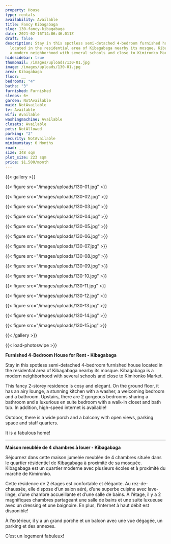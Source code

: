 ```yaml
---
property: House
type: rentals
availability: Available
title: Fancy Kibagabaga
slug: 130-fancy-kibagabaga
date: 2021-02-16T14:06:46.011Z
draft: false
description: Stay in this spotless semi-detached 4-bedroom furnished house
  located in the residential area of Kibagabaga nearby its mosque. Kibagabaga is
  a modern neighborhood with several schools and close to Kimironko Market.
hidesidebar: true
thumbnail: /images/uploads/130-01.jpg
image: /images/uploads/130-01.jpg
area: Kibagabaga
floor: __
bedrooms: "4"
baths: "3"
furnished: Furnished
sleeps: 6+
garden: NotAvailable
maid: NotAvailable
tv: Available
wifi: Available
washingmachine: Available
closets: Available
pets: NotAllowed
parking: "2"
security: NotAvailable
minimumstay: 6 Months
road: __
size: 348 sqm
plot_size: 223 sqm
price: $1,500/month
---
```

{{< gallery >}}

{{< figure src="/images/uploads/130-01.jpg" >}}

{{< figure src="/images/uploads/130-02.jpg" >}}

{{< figure src="/images/uploads/130-03.jpg" >}}

{{< figure src="/images/uploads/130-04.jpg" >}}

{{< figure src="/images/uploads/130-05.jpg" >}}

{{< figure src="/images/uploads/130-06.jpg" >}}

{{< figure src="/images/uploads/130-07.jpg" >}}

{{< figure src="/images/uploads/130-08.jpg" >}}

{{< figure src="/images/uploads/130-09.jpg" >}}

{{< figure src="/images/uploads/130-10.jpg" >}}

{{< figure src="/images/uploads/130-11.jpg" >}}

{{< figure src="/images/uploads/130-12.jpg" >}}

{{< figure src="/images/uploads/130-13.jpg" >}}

{{< figure src="/images/uploads/130-14.jpg" >}}

{{< figure src="/images/uploads/130-15.jpg" >}}

{{< /gallery >}}

{{< load-photoswipe >}}

**Furnished 4-Bedroom House for Rent - Kibagabaga**

Stay in this spotless semi-detached 4-bedroom furnished house located in the residential area of Kibagabaga nearby its mosque. Kibagabaga is a modern neighborhood with several schools and close to Kimironko Market.

This fancy 2-storey residence is cosy and elegant. On the ground floor, it has an airy lounge, a stunning kitchen with a washer, a welcoming bedroom and a bathroom. Upstairs, there are 2 gorgeous bedrooms sharing a bathroom and a luxurious en suite bedroom with a walk-in closet and bath tub. In addition, high-speed internet is available!

Outdoor, there is a wide porch and a balcony with open views, parking space and staff quarters.

It is a fabulous home!

---

**Maison meublée de 4 chambres à louer - Kibagabaga**

Séjournez dans cette maison jumelée meublée de 4 chambres située dans le quartier résidentiel de Kibagabaga à proximité de sa mosquée. Kibagabaga est un quartier moderne avec plusieurs écoles et à proximité du marché de Kimironko.

Cette résidence de 2 étages est confortable et élégante. Au rez-de-chaussée, elle dispose d’un salon aéré, d’une superbe cuisine avec lave-linge, d’une chambre accueillante et d’une salle de bains. À l’étage, il y a 2 magnifiques chambres partageant une salle de bains et une suite luxueuse avec un dressing et une baignoire. En plus, l’internet à haut débit est disponible!

À l’extérieur, il y a un grand porche et un balcon avec une vue dégagée, un parking et des annexes.

C’est un logement fabuleux!